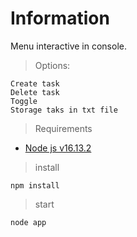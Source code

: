 # Information

Menu interactive in console.

> Options:

```
Create task
Delete task
Toggle
Storage taks in txt file
```
> Requirements

- [Node js v16.13.2](https://nodejs.org/en/download/)


> install

```
npm install
```

> start

```
node app
```